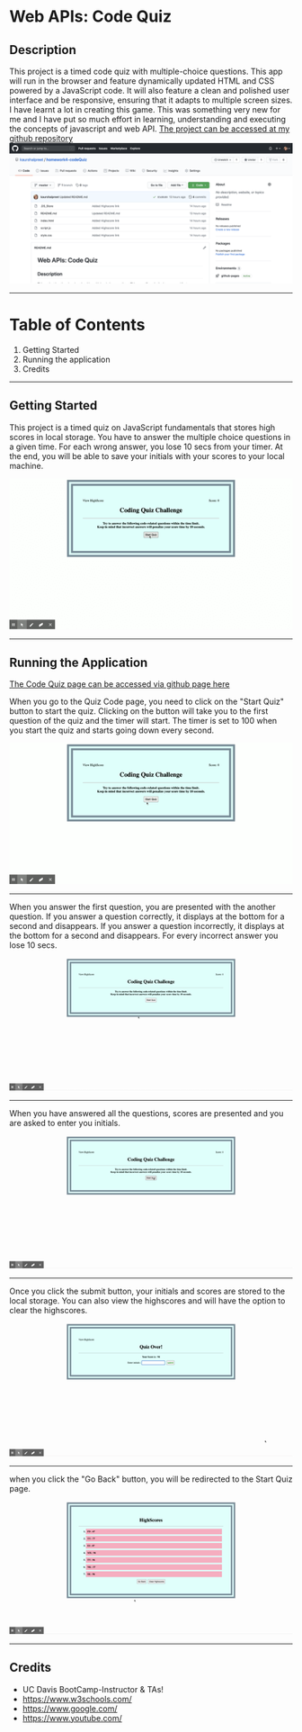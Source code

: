 # Web APIs: Code Quiz

## Description
 This project is a timed code quiz with multiple-choice questions. This app will run in the browser and feature dynamically updated HTML and CSS powered by a JavaScript code. It will also feature a clean and polished user interface and be responsive, ensuring that it adapts to multiple screen sizes. I have learnt a lot in creating this game. This was something very new for me and I have put so much effort in learning, understanding and executing the concepts of javascript and web API.
 [The project can be accessed at my github repository](https://github.com/kaurshalpreet/homework4-codeQuiz)
 ![Homework Repository Screenshot](./assets/repo.png)

 ---

# Table of Contents
1. Getting Started
1. Running the application
1. Credits
---

## Getting Started

This project is a timed quiz on JavaScript fundamentals that stores high scores in local storage. You have to answer the multiple choice questions in a given time. For each wrong answer, you lose 10 secs from your timer. At the end, you will be able to save your initials with your scores to your local machine.

![Getting Started!](./assets/gettingStarted.gif)

---

## Running the Application

[The Code Quiz page can be accessed via github page here](https://kaurshalpreet.github.io/homework4-codeQuiz/)

When you go to the Quiz Code page, you need to click on the "Start Quiz" button to start the quiz. Clicking on the button will take you to the first question of the quiz and the timer will start. The timer is set to 100 when you start the quiz and starts going down every second.

![Start Quiz page](./assets/startQuiz.gif)

---

When you answer the first question, you are presented with the another question. 
If you answer a question correctly, it displays at the bottom for a second and disappears. 
If you answer a question incorrectly, it displays at the bottom for a second and disappears. For every incorrect answer you lose 10 secs.

![Questions](./assets/questions.gif)

---

When you have answered all the questions, scores are presented and you are asked to enter you initials. 

![Scores and initials](./assets/scoresAndInitials.gif)

---

Once you click the submit button, your initials and scores are stored to the local storage. You can also view the highscores and will have the option to clear the highscores. 

![Highscore page](./assets/highscores.gif)

---

when you click the "Go Back" button, you will be redirected to the Start Quiz page.

![Refresh](./assets/refresh.gif)

---


## Credits
* UC Davis BootCamp-Instructor & TAs!
* https://www.w3schools.com/
* https://www.google.com/
* https://www.youtube.com/







 
